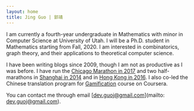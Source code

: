 ```yaml
---
layout: home
title: Jing Guo | 郭靖
---
```


I am currently a fourth-year undergraduate in Mathematics with minor in Computer Science at University of Utah. I will be a Ph.D. student in Mathematics starting from Fall, 2020. I am interested in combinatorics, graph theory, and their applications to theoretical computer science.

I have been writing blogs since 2009, though I am not as productive as I was before. I have run the [Chicago Marathon in 2017](//images/chicago-marathon.png) and two half-marathons in [Shanghai in 2014](images/half-marathon.jpg) and in [Hong Kong in 2016](images/hk-hf-marathon.pdf). I also co-led the Chinese translation program for [Gamification](images/translation.pdf) course on Coursera.

You can contact me through email [dev.guoj@gmail.com](mailto: dev.guoj@gmail.com).
